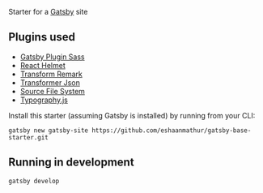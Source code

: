 Starter for a [Gatsby](https://www.gatsbyjs.org/) site

## Plugins used

- [Gatsby Plugin Sass](https://www.gatsbyjs.org/packages/gatsby-plugin-sass)
- [React Helmet](https://www.gatsbyjs.org/packages/gatsby-plugin-react-helmet)
- [Transform Remark](https://www.gatsbyjs.org/packages/gatsby-transformer-remark)
- [Transformer Json](https://www.gatsbyjs.org/packages/gatsby-transformer-json)
- [Source File System](https://www.gatsbyjs.org/packages/gatsby-source-filesystem)
- [Typography.js](https://www.gatsbyjs.org/packages/gatsby-plugin-typography)

Install this starter (assuming Gatsby is installed) by running from your CLI:

```
gatsby new gatsby-site https://github.com/eshaanmathur/gatsby-base-starter.git
```

## Running in development

`gatsby develop`
